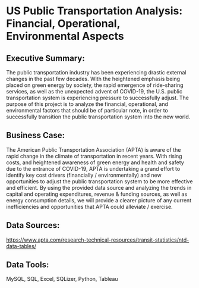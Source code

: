 # US Public Transportation Analysis: Financial, Operational, Environmental Aspects

## Executive Summary:
The public transportation industry has been experiencing drastic external changes in the past few decades. With the heightened emphasis being placed on green energy by society, the rapid emergence of ride-sharing services, as well as the unexpected advent of COVID-19, the U.S. public transportation system is experiencing pressure to successfully adjust. The purpose of this project is to analyze the financial, operational, and environmental factors that should be of particular note, in order to successfully transition the public transportation system into the new world.

## Business Case:
The American Public Transportation Association (APTA) is aware of the rapid change in the climate of transportation in recent years. With rising costs, and heightened awareness of green energy and health and safety due to the entrance of COVID-19, APTA is undertaking a grand effort to identify key cost drivers (financially / environmentally) and new opportunities to adjust the public transportation system to be more effective and efficient. By using the provided data source and analyzing the trends in capital and operating expenditures, revenue & funding sources, as well as energy consumption details, we will provide a clearer picture of any current inefficiencies and opportunities that APTA could alleviate / exercise.

## Data Sources:
https://www.apta.com/research-technical-resources/transit-statistics/ntd-data-tables/

## Data Tools:
MySQL, SQL, Excel, SQLizer, Python, Tableau
